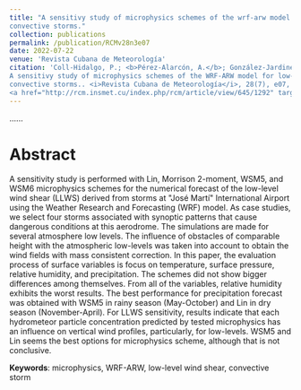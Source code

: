 ```yaml
---
title: "A sensitivy study of microphysics schemes of the wrf-arw model for low-level wind shear forecast in José Martí International Airport during 
convective storms."
collection: publications
permalink: /publication/RCMv28n3e07
date: 2022-07-22
venue: 'Revista Cubana de Meteorología'
citation: 'Coll-Hidalgo, P.; <b>Pérez-Alarcón, A.</b>; González-Jardines, P. M.; Góngora-González, C. M.; Díaz-Zurita, A. (2022).
A sensitivy study of microphysics schemes of the WRF-ARW model for low-level wind shear forecast in José Martí International Airport during 
convective storms.. <i>Revista Cubana de Meteorología</i>, 28(7), e07,
<a href="http://rcm.insmet.cu/index.php/rcm/article/view/645/1292" target="blank">http://rcm.insmet.cu/index.php/rcm/article/view/645/1292</a>'
---
```

......  

# Abstract

 A sensitivity study is performed with Lin, Morrison 2-moment, WSM5, and WSM6 microphysics schemes for the numerical forecast of the low-level wind 
 shear (LLWS) derived from storms at "José Martí" International Airport using the Weather Research and Forecasting (WRF) model. As case studies, we
 select four storms associated with synoptic patterns that cause dangerous conditions at this aerodrome. The simulations are made for several 
 atmosphere low levels. The influence of obstacles of comparable height with the atmospheric low-levels was taken into account to obtain the wind 
 fields with mass consistent correction. In this paper, the evaluation process of surface variables is focus on temperature, surface pressure, 
 relative humidity, and precipitation. The schemes did not show bigger differences among themselves. From all of the variables, relative humidity 
 exhibits the worst results. The best performance for precipitation forecast was obtained with WSM5 in rainy season (May-October) and Lin in dry 
 season (November-April). For LLWS sensitivity, results indicate that each hydrometeor particle concentration predicted by tested microphysics has
 an influence on vertical wind profiles, particularly, for low-levels. WSM5 and Lin seems the best options for microphysics scheme, although that 
 is not conclusive.




<b>Keywords</b>: microphysics, WRF-ARW, low-level wind shear, convective storm
